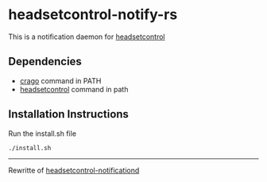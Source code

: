 # headsetcontrol-notify-rs

This is a notification daemon for [headsetcontrol](https://github.com/Sapd/HeadsetControl)

## Dependencies
- [crago](https://github.com/rust-lang/cargo) command in PATH
- [headsetcontrol](https://github.com/Sapd/HeadsetControl) command in path

## Installation Instructions

Run the install.sh file
```bash
./install.sh
```
---

Rewritte of [headsetcontrol-notificationd](https://github.com/Manawyrm/headsetcontrol-notificationd)
